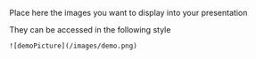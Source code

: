 Place here the images you want to display into your presentation

They can be accessed in the following style

```
![demoPicture](/images/demo.png)
```
